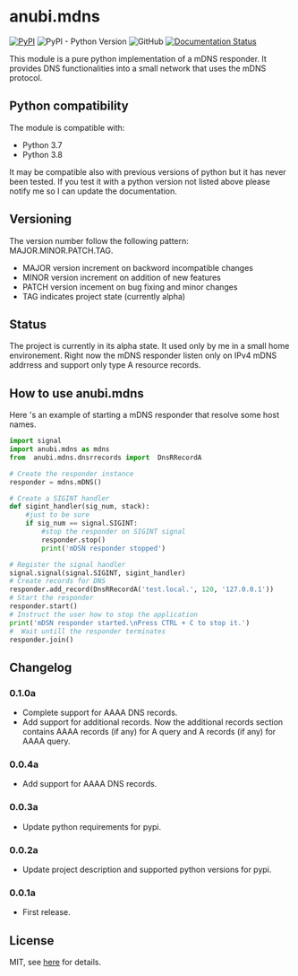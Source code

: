 # anubi.mdns

[![PyPI](https://img.shields.io/pypi/v/anubi.mdns)](https://pypi.org/project/anubi.mdns/)
![PyPI - Python Version](https://img.shields.io/pypi/pyversions/anubi.mdns)
![GitHub](https://img.shields.io/github/license/anubi85/mDNS)
[![Documentation Status](https://readthedocs.org/projects/anubimdns/badge/?version=latest)](https://anubimdns.readthedocs.io/en/latest/?badge=latest)

This module is a pure python implementation of a mDNS responder. It provides DNS functionalities into a small network that uses the mDNS protocol.

## Python compatibility
The module is compatible with:
* Python 3.7
* Python 3.8

It may be compatible also with previous versions of python but it has never been tested. If you test it with a python version not listed above please notify me so I can update the documentation.

## Versioning
The version number follow the following pattern: MAJOR.MINOR.PATCH.TAG.
* MAJOR version increment on backword incompatible changes
* MINOR version increment on addition of new features
* PATCH version incement on bug fixing and minor changes
* TAG indicates project state (currently alpha)


## Status
The project is currently in its alpha state. It used only by me in a small home environement.
Right now the mDNS responder listen only on IPv4 mDNS addrress and support only type A resource records.

## How to use anubi.mdns
Here 's an example of starting a mDNS responder that resolve some host names.
```python
import signal
import anubi.mdns as mdns
from  anubi.mdns.dnsrrecords import  DnsRRecordA

# Create the responder instance
responder = mdns.mDNS()

# Create a SIGINT handler
def sigint_handler(sig_num, stack):
    #just to be sure
    if sig_num == signal.SIGINT:
        #stop the responder on SIGINT signal
        responder.stop()
        print('mDSN responder stopped')

# Register the signal handler
signal.signal(signal.SIGINT, sigint_handler)
# Create records for DNS
responder.add_record(DnsRRecordA('test.local.', 120, '127.0.0.1'))
# Start the responder
responder.start()
# Instruct the user how to stop the application
print('mDSN responder started.\nPress CTRL + C to stop it.')
#  Wait untill the responder terminates
responder.join()
```

## Changelog
### 0.1.0a
- Complete support for AAAA DNS records.
- Add support for additional records.
  Now the additional records section contains AAAA records (if any) for A query and A records (if any) for AAAA query.
### 0.0.4a
- Add support for AAAA DNS records.
### 0.0.3a
- Update python requirements for pypi.
### 0.0.2a
- Update project description and supported python versions for pypi.
### 0.0.1a
- First release.

## License
MIT, see [here](https://github.com/Anubi85/mDNS/blob/master/LICENSE.md) for details.

